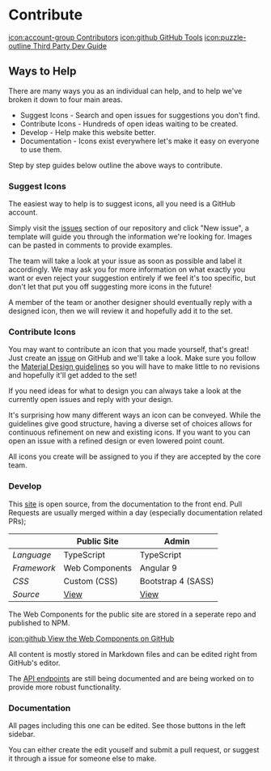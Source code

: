 # Contribute

<a href="/contributors" class="button">icon:account-group Contributors</a>
<a href="/contribute/github" class="button">icon:github GitHub Tools</a>
<a href="/contribute/third-party" class="button">icon:puzzle-outline Third Party Dev Guide</a>

## Ways to Help

There are many ways you as an individual can help, and to help we've broken it down to four main areas.

- Suggest Icons - Search and open issues for suggestions you don't find.
- Contribute Icons - Hundreds of open ideas waiting to be created.
- Develop - Help make this website better.
- Documentation - Icons exist everywhere let's make it easy on everyone to use them.

Step by step guides below outline the above ways to contribute.

### Suggest Icons

The easiest way to help is to suggest icons, all you need is a GitHub account.

Simply visit the [issues](https://github.com/Templarian/MaterialDesign/issues) section of our repository and click "New issue", a template will guide you through the information we're looking for. Images can be pasted in comments to provide examples.

The team will take a look at your issue as soon as possible and label it accordingly. We may ask you for more information on what exactly you want or even reject your suggestion entirely if we feel it's too specific, but don't let that put you off suggesting more icons in the future!

A member of the team or another designer should eventually reply with a designed icon, then we will review it and hopefully add it to the set.

### Contribute Icons

You may want to contribute an icon that you made yourself, that's great! Just create an [issue](https://github.com/Templarian/MaterialDesign/issues) on GitHub and we'll take a look. Make sure you follow the [Material Design guidelines](https://material.io/guidelines/style/icons.html#icons-system-icons) so you will have to make little to no revisions and hopefully it'll get added to the set!

If you need ideas for what to design you can always take a look at the currently open issues and reply with your design.

It's surprising how many different ways an icon can be conveyed. While the guidelines give good structure, having a diverse set of choices allows for continuous refinement on new and existing icons. If you want to you can open an issue with a refined design or even lowered point count.

All icons you create will be assigned to you if they are accepted by the core team.

### Develop

This [site](/contribute/site) is open source, from the documentation to the front end. Pull Requests are usually merged within a day (especially documentation related PRs);

|             | Public Site | Admin |
|-------------|-------------|-------|
| *Language*  | TypeScript  | TypeScript |
| *Framework* | Web Components | Angular 9 |
| *CSS*      | Custom (CSS) | Bootstrap 4 (SASS) |
| *Source* | [View](https://github.com/Pictogrammers/Icon-Site/tree/master/src/site) | [View](https://github.com/Pictogrammers/Icon-Site/tree/master/src) |

The Web Components for the public site are stored in a seperate repo and published to NPM.

<a class="button" href="https://github.com/Templarian/MaterialDesign-Components/">icon:github View the Web Components on GitHub</a>

All content is mostly stored in Markdown files and can be edited right from GitHub's editor.

The [API endpoints](/contribute/site/api) are still being documented and are being worked on to provide more robust functionality.

### Documentation

All pages including this one can be edited. See those buttons in the left sidebar.

You can either create the edit youself and submit a pull request, or suggest it through a issue for someone else to make.
